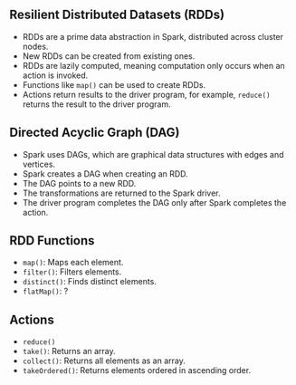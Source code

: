 
## Resilient Distributed Datasets (RDDs)

- RDDs are a prime data abstraction in Spark, distributed across cluster nodes.
- New RDDs can be created from existing ones.
- RDDs are lazily computed, meaning computation only occurs when an action is invoked.
- Functions like `map()` can be used to create RDDs.
- Actions return results to the driver program, for example, `reduce()` returns the result to the driver program.

## Directed Acyclic Graph (DAG)

- Spark uses DAGs, which are graphical data structures with edges and vertices.
- Spark creates a DAG when creating an RDD.
- The DAG points to a new RDD.
- The transformations are returned to the Spark driver.
- The driver program completes the DAG only after Spark completes the action.

## RDD Functions

- `map()`: Maps each element.
- `filter()`: Filters elements.
- `distinct()`: Finds distinct elements.
- `flatMap()`: ?

## Actions

- `reduce()`
- `take()`: Returns an array.
- `collect()`: Returns all elements as an array.
- `takeOrdered()`: Returns elements ordered in ascending order.
